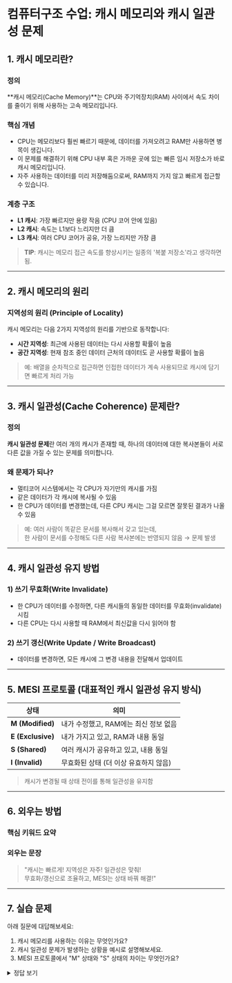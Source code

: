 # 컴퓨터구조 수업: 캐시 메모리와 캐시 일관성 문제

## 1. 캐시 메모리란?

### 정의
**캐시 메모리(Cache Memory)**는 CPU와 주기억장치(RAM) 사이에서 속도 차이를 줄이기 위해 사용하는 고속 메모리입니다.

### 핵심 개념
- CPU는 메모리보다 훨씬 빠르기 때문에, 데이터를 가져오려고 RAM만 사용하면 병목이 생깁니다.  
- 이 문제를 해결하기 위해 CPU 내부 혹은 가까운 곳에 있는 빠른 임시 저장소가 바로 캐시 메모리입니다.  
- 자주 사용하는 데이터를 미리 저장해둠으로써, RAM까지 가지 않고 빠르게 접근할 수 있습니다.

### 계층 구조
- **L1 캐시**: 가장 빠르지만 용량 작음 (CPU 코어 안에 있음)  
- **L2 캐시**: 속도는 L1보다 느리지만 더 큼  
- **L3 캐시**: 여러 CPU 코어가 공유, 가장 느리지만 가장 큼

> **TIP**: 캐시는 메모리 접근 속도를 향상시키는 일종의 '복붙 저장소'라고 생각하면 됨.

---

## 2. 캐시 메모리의 원리

### 지역성의 원리 (Principle of Locality)
캐시 메모리는 다음 2가지 지역성의 원리를 기반으로 동작합니다:

- **시간 지역성**: 최근에 사용된 데이터는 다시 사용할 확률이 높음  
- **공간 지역성**: 현재 참조 중인 데이터 근처의 데이터도 곧 사용할 확률이 높음

> 예: 배열을 순차적으로 접근하면 인접한 데이터가 계속 사용되므로 캐시에 담기면 빠르게 처리 가능

---

## 3. 캐시 일관성(Cache Coherence) 문제란?

### 정의
**캐시 일관성 문제**란 여러 개의 캐시가 존재할 때, 하나의 데이터에 대한 복사본들이 서로 다른 값을 가질 수 있는 문제를 의미합니다.

### 왜 문제가 되나?
- 멀티코어 시스템에서는 각 CPU가 자기만의 캐시를 가짐  
- 같은 데이터가 각 캐시에 복사될 수 있음  
- 한 CPU가 데이터를 변경했는데, 다른 CPU 캐시는 그걸 모르면 잘못된 결과가 나올 수 있음

> 예: 여러 사람이 똑같은 문서를 복사해서 갖고 있는데,  
> 한 사람이 문서를 수정해도 다른 사람 복사본에는 반영되지 않음 → 문제 발생

---

## 4. 캐시 일관성 유지 방법

### 1) 쓰기 무효화(Write Invalidate)
- 한 CPU가 데이터를 수정하면, 다른 캐시들의 동일한 데이터를 무효화(invalidate)시킴  
- 다른 CPU는 다시 사용할 때 RAM에서 최신값을 다시 읽어야 함

### 2) 쓰기 갱신(Write Update / Write Broadcast)
- 데이터를 변경하면, 모든 캐시에 그 변경 내용을 전달해서 업데이트

---

## 5. MESI 프로토콜 (대표적인 캐시 일관성 유지 방식)

| 상태 | 의미 |
|------|------|
| **M (Modified)** | 내가 수정했고, RAM에는 최신 정보 없음 |
| **E (Exclusive)** | 내가 가지고 있고, RAM과 내용 동일 |
| **S (Shared)** | 여러 캐시가 공유하고 있고, 내용 동일 |
| **I (Invalid)** | 무효화된 상태 (더 이상 유효하지 않음) |

> 캐시가 변경될 때 상태 전이를 통해 일관성을 유지함

---

## 6. 외우는 방법

### 핵심 키워드 요약
### 외우는 문장
> "캐시는 빠르게! 지역성은 자주! 일관성은 맞춰!  
> 무효화/갱신으로 조율하고, MESI는 상태 바꿔 해결!"

---

## 7. 실습 문제

아래 질문에 대답해보세요:

1. 캐시 메모리를 사용하는 이유는 무엇인가요?  
2. 캐시 일관성 문제가 발생하는 상황을 예시로 설명해보세요.  
3. MESI 프로토콜에서 "M" 상태와 "S" 상태의 차이는 무엇인가요?

<details>
<summary>정답 보기</summary>

1. 메모리 접근 속도를 높이기 위해, CPU와 RAM 간 속도 차이를 줄이려고 사용합니다.  
2. 두 개의 CPU가 같은 데이터를 각자 캐시에 저장하고 있는데, 한 CPU가 데이터를 수정해도 다른 CPU는 그 변경을 모르면 문제 발생  
3. "M"은 내가 데이터를 수정했고 RAM은 구버전, "S"는 여러 캐시가 동일한 최신 데이터를 공유 중

</details>

